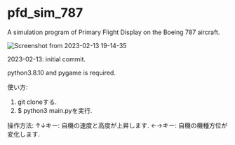# pfd_sim_787
A simulation program of Primary Flight Display on the Boeing 787 aircraft.

![Screenshot from 2023-02-13 19-14-35](https://user-images.githubusercontent.com/100110616/218431157-743f5565-be19-4162-ba0b-6f4733a5ea13.png)


2023-02-13: initial commit.

python3.8.10 and pygame is required.

使い方:
1. git cloneする.
2. $ python3 main.pyを実行.

操作方法:
↑↓キー: 自機の速度と高度が上昇します.
←→キー: 自機の機種方位が変化します.
